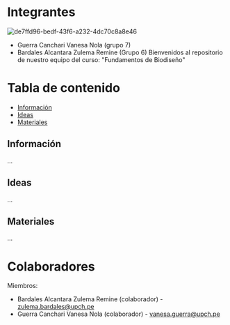 # Integrantes
 ![de7ffd96-bedf-43f6-a232-4dc70c8a8e46](https://github.com/user-attachments/assets/6b693355-b005-4489-8437-d65d457136fa)
 - Guerra Canchari Vanesa Nola (grupo 7)
 - Bardales Alcantara Zulema Remine (Grupo 6)
Bienvenidos al repositorio de nuestro equipo del curso: "Fundamentos de Biodiseño"
# Tabla de contenido
- [Información](#id1)
- [Ideas](#id2)
- [Materiales](#id3)
## Información<a name="id1"></a>
...
## Ideas<a name="id2"></a>
...
## Materiales<a name="id3"></a>
...
# Colaboradores 
Miembros:
- Bardales Alcantara Zulema Remine (colaborador) - zulema.bardales@upch.pe
- Guerra Canchari Vanesa Nola (colaborador) - vanesa.guerra@upch.pe
